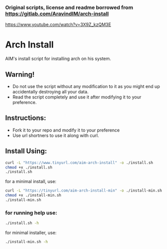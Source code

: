 ### Original scripts, license and readme borrowed from https://gitlab.com/AravindIM/arch-install

https://www.youtube.com/watch?v=3X9Z_kzQM3E

# Arch Install

AIM's install script for installing arch on his system.


## Warning!
- Do not use the script without any modification to it as you might end up accidentally destroying all your data.
- Read the script completely and use it after modifying it to your preference.


## Instructions:
- Fork it to your repo and modify it to your preference
- Use url shortners to use it along with curl.


## Install Using:

```bash
curl -L "https://www.tinyurl.com/aim-arch-install" -o ./install.sh
chmod +x ./install.sh
./install.sh
```

for a minimal install, use:
```bash
curl -L "https://tinyurl.com/aim-arch-install-min" -o ./install-min.sh
chmod +x ./install-min.sh
./install-min.sh
```

### for running help use:

```bash
./install.sh -h
```

for minimal installer, use:
```bash
./install-min.sh -h
```
